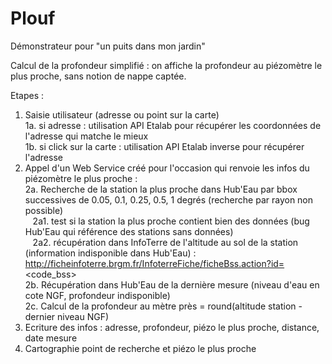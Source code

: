 # Plouf

Démonstrateur pour "un puits dans mon jardin"

Calcul de la profondeur simplifié : on affiche la profondeur au piézomètre le plus proche, sans notion de nappe captée.

Etapes :
1. Saisie utilisateur (adresse ou point sur la carte)  
1a. si adresse : utilisation API Etalab pour récupérer les coordonnées de l'adresse qui matche le mieux  
1b. si click sur la carte : utilisation API Etalab inverse pour récupérer l'adresse  
2. Appel d'un Web Service créé pour l'occasion qui renvoie les infos du piézomètre le plus proche :  
2a. Recherche de la station la plus proche dans Hub'Eau par bbox successives de 0.05, 0.1, 0.25, 0.5, 1 degrés (recherche par rayon non possible)  
&nbsp;&nbsp;&nbsp;2a1. test si la station la plus proche contient bien des données (bug Hub'Eau qui référence des stations sans données)  
&nbsp;&nbsp;&nbsp;2a2. récupération dans InfoTerre de l'altitude au sol de la station (information indisponible dans Hub'Eau) : http://ficheinfoterre.brgm.fr/InfoterreFiche/ficheBss.action?id=<code_bss>  
2b. Récupération dans Hub'Eau de la dernière mesure (niveau d'eau en cote NGF, profondeur indisponible)  
2c. Calcul de la profondeur au mètre près = round(altitude station - dernier niveau NGF)  
3. Ecriture des infos : adresse, profondeur, piézo le plus proche, distance, date mesure
4. Cartographie point de recherche et piézo le plus proche